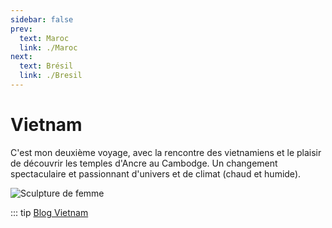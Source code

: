 ```yaml
---
sidebar: false
prev: 
  text: Maroc
  link: ./Maroc
next: 
  text: Brésil
  link: ./Bresil
---
```


# Vietnam

C'est mon deuxième voyage, avec la rencontre des vietnamiens et le plaisir de découvrir les temples d'Ancre au Cambodge. Un changement spectaculaire et passionnant d'univers et de climat (chaud et humide).

<img :src="$withBase('/img/anchor.jpg')" alt="Sculpture de femme">

::: tip
[Blog Vietnam](https://vietnam.rouquin.me/)
